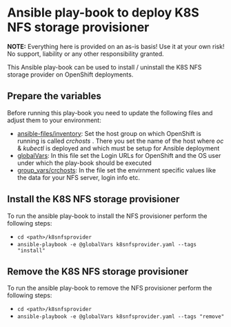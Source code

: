 # Ansible play-book to deploy K8S NFS storage provisioner

**NOTE:** Everything here is provided on an as-is basis! Use it at your own risk! No support, liability  or any other responsibility granted.

This Ansible play-book can be used to install / uninstall the K8S NFS storage provider on OpenShift deployments.

## Prepare the variables

Before running this play-book you need to update the following files and adjust them to your environment:

* [ansible-files/inventory](ansible-files/inventory): Set the host group on which OpenShift is running is called _crchosts_ . There you set the name of the host where _oc_ & _kubectl_ is deployed and which must be setup for Ansible deployment
* [globalVars](globalVars): In this file set the Login URLs for OpenShift and the OS user under which the play-book should be executed
* [group_vars/crchosts](group_vars/crchosts): In the file set the envirnment specific values like the data for your NFS server, login info etc.

## Install the K8S NFS storage provisioner

To run the ansible play-book to install the NFS provisioner perform the following steps:

- `cd <path>/k8snfsprovider`
- `ansible-playbook -e @globalVars k8snfsprovider.yaml --tags "install"`


## Remove the K8S NFS storage provisioner

To run the ansible play-book to remove the NFS provisioner perform the following steps:

- `cd <path>/k8snfsprovider`
- `ansible-playbook -e @globalVars k8snfsprovider.yaml --tags "remove"`
